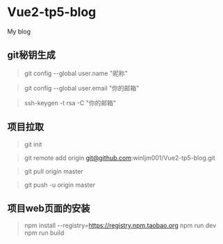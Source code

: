 # Vue2-tp5-blog
My blog
## git秘钥生成
> git config --global user.name "昵称"

> git config --global user.email "你的邮箱"

> ssh-keygen -t rsa -C "你的邮箱"

## 项目拉取
> git init

> git remote add origin git@github.com:winljm001/Vue2-tp5-blog.git

> git pull origin master

> git push -u origin master

## 项目web页面的安装
> npm install --registry=https://registry.npm.taobao.org
> npm run dev
> npm run build

